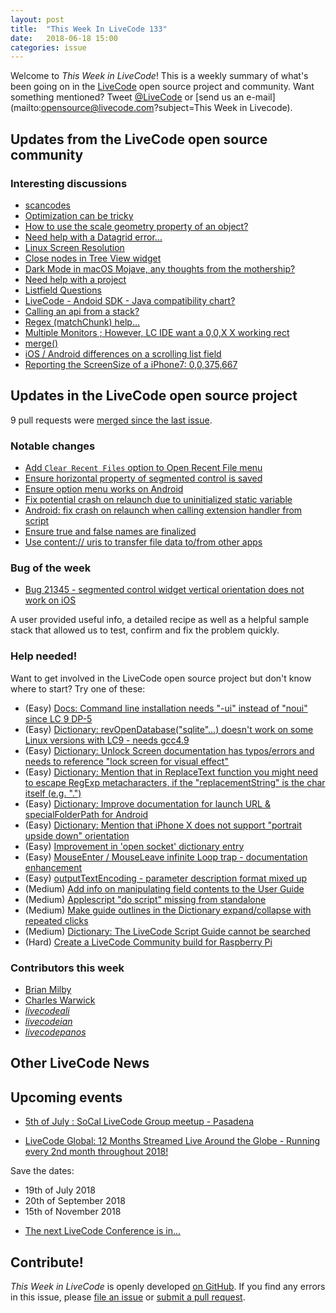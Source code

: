 ```yaml
---
layout: post
title:  "This Week In LiveCode 133"
date:   2018-06-18 15:00
categories: issue
---
```


Welcome to *This Week in LiveCode*!  This is a weekly summary of what's been
going on in the [LiveCode](https://livecode.com/) open source project and
community.  Want something mentioned?  Tweet
[@LiveCode](https://twitter.com/LiveCode) or
[send us an e-mail](mailto:opensource@livecode.com?subject=This Week in Livecode).

## Updates from the LiveCode open source community

<!---
### News & blog posts

- [LiveCode 9.0 GM](https://livecode.com/livecode-9-0-gm/)
--->



### Interesting discussions

- [scancodes](https://www.mail-archive.com/use-livecode@lists.runrev.com/msg95313.html)
- [Optimization can be tricky](https://www.mail-archive.com/use-livecode@lists.runrev.com/msg95319.html)
- [How to use the scale geometry property of an object?](https://www.mail-archive.com/use-livecode@lists.runrev.com/msg95331.html)
- [Need help with a Datagrid error...](https://www.mail-archive.com/use-livecode@lists.runrev.com/msg95333.html)
- [Linux Screen Resolution](https://www.mail-archive.com/use-livecode@lists.runrev.com/msg95354.html)
- [Close nodes in Tree View widget](https://www.mail-archive.com/use-livecode@lists.runrev.com/msg95355.html)
- [Dark Mode in macOS Mojave, any thoughts from the mothership?](https://www.mail-archive.com/use-livecode@lists.runrev.com/msg95361.html)
- [Need help with a project](https://www.mail-archive.com/use-livecode@lists.runrev.com/msg95371.html)
- [Listfield Questions](https://www.mail-archive.com/use-livecode@lists.runrev.com/msg95384.html)
- [LiveCode - Andoid SDK - Java compatibility chart?](https://www.mail-archive.com/use-livecode@lists.runrev.com/msg95387.html)
- [Calling an api from a stack?](https://www.mail-archive.com/use-livecode@lists.runrev.com/msg95389.html)
- [Regex (matchChunk) help...](https://www.mail-archive.com/use-livecode@lists.runrev.com/msg95395.html)
- [Multiple Monitors ; However, LC IDE want a 0,0,X X working rect](https://www.mail-archive.com/use-livecode@lists.runrev.com/msg95411.html)
- [merge()](https://www.mail-archive.com/use-livecode@lists.runrev.com/msg95422.html)
- [iOS / Android differences on a scrolling list field](https://www.mail-archive.com/use-livecode@lists.runrev.com/msg95428.html)
- [Reporting the ScreenSize of a iPhone7: 0,0,375,667](https://www.mail-archive.com/use-livecode@lists.runrev.com/msg95438.html)

## Updates in the LiveCode open source project

9 pull requests were [merged since the last issue](https://github.com/search?q=org%3Alivecode+is%3Apublic+is%3Apr+is%3Amerged+merged%3A2018-06-11..2018-06-17&type=Issues).


<!---
### New LiveCode releases

- [LiveCode 8.1.10](https://www.mail-archive.com/use-livecode@lists.runrev.com/msg94867.html) Note 8.1.10 STABLE is the last planned release in the 8.x series.
--->


### Notable changes

- [Add `Clear Recent Files` option to Open Recent File menu](https://github.com/livecode/livecode-ide/pull/1984)
- [Ensure horizontal property of segmented control is saved](https://github.com/livecode/livecode/pull/6580)
- [Ensure option menu works on Android](https://github.com/livecode/livecode/pull/6578)
- [Fix potential crash on relaunch due to uninitialized static variable](https://github.com/livecode/livecode/pull/6575)
- [Android: fix crash on relaunch when calling extension handler from script](https://github.com/livecode/livecode/pull/6574)
- [Ensure true and false names are finalized](https://github.com/livecode/livecode/pull/6571)
- [Use content:// uris to transfer file data to/from other apps](https://github.com/livecode/livecode/pull/6566)


### Bug of the week

- [Bug 21345 - segmented control widget vertical orientation does not work on iOS](http://quality.livecode.com/show_bug.cgi?id=21345)

A user provided useful info, a detailed recipe as well as a helpful sample stack that allowed us to test, confirm and fix the problem quickly.


### Help needed!

Want to get involved in the LiveCode open source project but don't know where
to start?  Try one of these:

- (Easy) [Docs: Command line installation needs "-ui" instead of "noui" since LC 9 DP-5](https://quality.livecode.com/show_bug.cgi?id=21340)
- (Easy) [Dictionary: revOpenDatabase("sqlite"...) doesn't work on some Linux versions with LC9 - needs gcc4.9](https://quality.livecode.com/show_bug.cgi?id=21270)
- (Easy) [Dictionary: Unlock Screen documentation has typos/errors and needs to reference "lock screen for visual effect"](https://quality.livecode.com/show_bug.cgi?id=21312)
- (Easy) [Dictionary: Mention that in ReplaceText function you might need to escape RegExp metacharacters, if the "replacementString" is the char itself (e.g. ".")](http://quality.livecode.com/show_bug.cgi?id=20943)
- (Easy) [Dictionary: Improve documentation for launch URL & specialFolderPath for Android](http://quality.livecode.com/show_bug.cgi?id=20722)
- (Easy) [Dictionary: Mention that iPhone X does not support "portrait upside down" orientation](http://quality.livecode.com/show_bug.cgi?id=20640)
- (Easy) [Improvement in 'open socket' dictionary entry](http://quality.livecode.com/show_bug.cgi?id=19597)
- (Easy) [MouseEnter / MouseLeave infinite Loop trap - documentation enhancement](http://quality.livecode.com/show_bug.cgi?id=20529)
- (Easy) [outputTextEncoding - parameter description format mixed up](http://quality.livecode.com/show_bug.cgi?id=19351)
- (Medium) [Add info on manipulating field contents to the User Guide](http://quality.livecode.com/show_bug.cgi?id=18990)
- (Medium) [Applescript "do script" missing from standalone](http://quality.livecode.com/show_bug.cgi?id=20993)
- (Medium) [Make guide outlines in the Dictionary expand/collapse with repeated clicks](http://quality.livecode.com/show_bug.cgi?id=18184)
- (Medium) [Dictionary: The LiveCode Script Guide cannot be searched](http://quality.livecode.com/show_bug.cgi?id=15957)
- (Hard) [Create a LiveCode Community build for Raspberry Pi](http://forums.livecode.com/viewtopic.php?f=76&t=27912)

### Contributors this week

- [Brian Milby](https://github.com/bwmilby)
- [Charles Warwick](https://github.com/techstrategies)
- *[livecodeali](https://github.com/livecodeali)*
- *[livecodeian](https://github.com/livecodeian)*
- *[livecodepanos](https://github.com/livecodepanos)*



## Other LiveCode News

<!--
This section brings you other interesting news from across the LiveCode universe over the last week. This section may include non OSS projects.

- [Strange error from iOS Standalone Builder](https://www.mail-archive.com/use-livecode@lists.runrev.com/msg94976.html)
- [mergDoc - no preview, no sharing](https://www.mail-archive.com/use-livecode@lists.runrev.com/msg95026.html)
-->


## Upcoming events

* [5th of July : SoCal LiveCode Group meetup - Pasadena](http://forums.livecode.com/viewtopic.php?f=50&t=31125)

* [LiveCode Global: 12 Months Streamed Live Around the Globe - Running every 2nd month throughout 2018!](https://livecode.com/global/) 

Save the dates:

- 19th of July 2018
- 20th of September 2018
- 15th of November 2018

* [The next LiveCode Conference is in...](https://www.mail-archive.com/use-livecode@lists.runrev.com/msg94801.html)


## Contribute!

*This Week in LiveCode* is openly developed
[on GitHub](https://github.com/livecode/this-week-in-livecode).
If you find any errors in this issue, please
[file an issue](https://github.com/livecode/this-week-in-livecode/issues) or
[submit a pull request](https://github.com/livecode/this-week-in-livecode/pulls).
